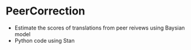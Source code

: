 # PeerCorrection

* Estimate the scores of translations from peer reivews using Baysian model
* Python code using Stan
